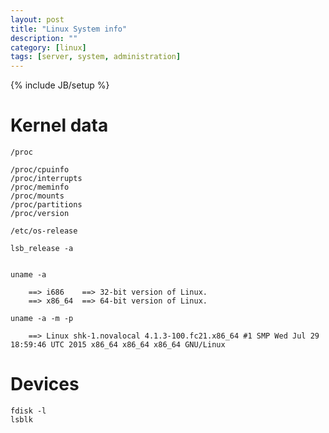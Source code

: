 ```yaml
---
layout: post
title: "Linux System info"
description: ""
category: [linux]
tags: [server, system, administration]
---
```

{% include JB/setup %}

# Kernel data

    /proc

    /proc/cpuinfo
    /proc/interrupts
    /proc/meminfo
    /proc/mounts
    /proc/partitions
    /proc/version

    /etc/os-release

    lsb_release -a


    uname -a

        ==> i686    ==> 32-bit version of Linux.
        ==> x86_64  ==> 64-bit version of Linux.

    uname -a -m -p

        ==> Linux shk-1.novalocal 4.1.3-100.fc21.x86_64 #1 SMP Wed Jul 29 18:59:46 UTC 2015 x86_64 x86_64 x86_64 GNU/Linux

# Devices

    fdisk -l
    lsblk

